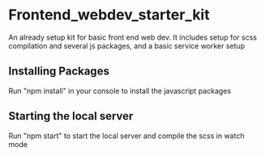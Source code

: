 # Frontend_webdev_starter_kit

An already setup kit for basic front end web dev. It includes setup for scss compilation and several js packages, and a basic service worker setup

## Installing Packages

Run "npm install" in your console to install the javascript packages

## Starting the local server

Run "npm start" to start the local server and compile the scss in watch mode
